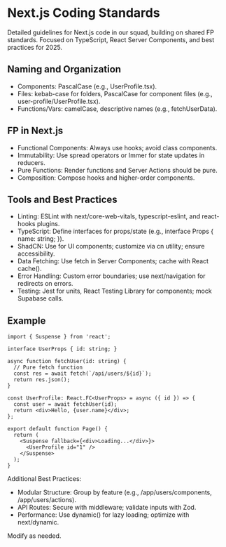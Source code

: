 # Next.js Coding Standards

Detailed guidelines for Next.js code in our squad, building on shared FP standards. Focused on TypeScript, React Server Components, and best practices for 2025.

## Naming and Organization
- Components: PascalCase (e.g., UserProfile.tsx).
- Files: kebab-case for folders, PascalCase for component files (e.g., user-profile/UserProfile.tsx).
- Functions/Vars: camelCase, descriptive names (e.g., fetchUserData).

## FP in Next.js
- Functional Components: Always use hooks; avoid class components.
- Immutability: Use spread operators or Immer for state updates in reducers.
- Pure Functions: Render functions and Server Actions should be pure.
- Composition: Compose hooks and higher-order components.

## Tools and Best Practices
- Linting: ESLint with next/core-web-vitals, typescript-eslint, and react-hooks plugins.
- TypeScript: Define interfaces for props/state (e.g., interface Props { name: string; }).
- ShadCN: Use for UI components; customize via cn utility; ensure accessibility.
- Data Fetching: Use fetch in Server Components; cache with React cache().
- Error Handling: Custom error boundaries; use next/navigation for redirects on errors.
- Testing: Jest for units, React Testing Library for components; mock Supabase calls.

## Example
```tsx
import { Suspense } from 'react';

interface UserProps { id: string; }

async function fetchUser(id: string) {
  // Pure fetch function
  const res = await fetch(`/api/users/${id}`);
  return res.json();
}

const UserProfile: React.FC<UserProps> = async ({ id }) => {
  const user = await fetchUser(id);
  return <div>Hello, {user.name}</div>;
};

export default function Page() {
  return (
    <Suspense fallback={<div>Loading...</div>}>
      <UserProfile id="1" />
    </Suspense>
  );
}
```

Additional Best Practices:
- Modular Structure: Group by feature (e.g., /app/users/components, /app/users/actions).
- API Routes: Secure with middleware; validate inputs with Zod.
- Performance: Use dynamic() for lazy loading; optimize with next/dynamic.

Modify as needed.
